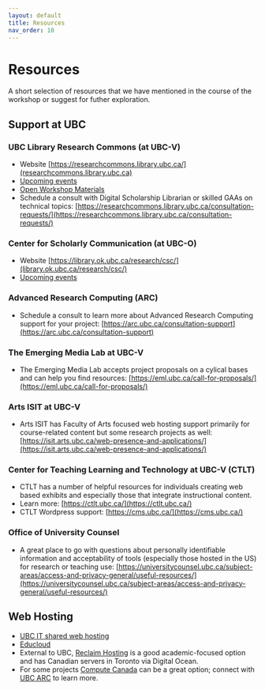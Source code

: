 ```yaml
---
layout: default
title: Resources
nav_order: 10
---
```

# Resources
A short selection of resources that we have mentioned in the course of the workshop or suggest for futher exploration.

## Support at UBC

### UBC Library Research Commons (at UBC-V)
* Website [https://researchcommons.library.ubc.ca/](researchcommons.library.ubc.ca)
* [Upcoming events](https://researchcommons.library.ubc.ca/events/)
* [Open Workshop Materials](https://ubc-library-rc.github.io/)
* Schedule a consult with Digital Scholarship Librarian or skilled GAAs on technical topics: [https://researchcommons.library.ubc.ca/consultation-requests/](https://researchcommons.library.ubc.ca/consultation-requests/)

### Center for Scholarly Communication (at UBC-O)
* Website [https://library.ok.ubc.ca/research/csc/](library.ok.ubc.ca/research/csc/)
* [Upcoming events](https://csc.ok.ubc.ca/workshops/)

### Advanced Research Computing (ARC)
* Schedule a consult to learn more about Advanced Research Computing support for your project: [https://arc.ubc.ca/consultation-support](https://arc.ubc.ca/consultation-support)

### The Emerging Media Lab at UBC-V
* The Emerging Media Lab accepts project proposals on a cylical bases and can help you find resources: [https://eml.ubc.ca/call-for-proposals/](https://eml.ubc.ca/call-for-proposals/)

### Arts ISIT at UBC-V
* Arts ISIT has Faculty of Arts focused web hosting support primarily for course-related content but some research projects as well: [https://isit.arts.ubc.ca/web-presence-and-applications/](https://isit.arts.ubc.ca/web-presence-and-applications/)

### Center for Teaching Learning and Technology at UBC-V (CTLT)
* CTLT has a number of helpful resources for individuals creating web based exhibits and especially those that integrate instructional content.
* Learn more: [https://ctlt.ubc.ca/](https://ctlt.ubc.ca/)
* CTLT Wordpress support: [https://cms.ubc.ca/](https://cms.ubc.ca/)

### Office of University Counsel
* A great place to go with questions about personally identifiable information and acceptability of tools (especially those hosted in the US) for research or teaching use: [https://universitycounsel.ubc.ca/subject-areas/access-and-privacy-general/useful-resources/](https://universitycounsel.ubc.ca/subject-areas/access-and-privacy-general/useful-resources/)

## Web Hosting
* [UBC IT shared web hosting](https://it.ubc.ca/services/web-servers-storage/shared-web-hosting)
* [Educloud](https://it.ubc.ca/services/web-servers-storage/educloud-server-service)
* External to UBC, [Reclaim Hosting](https://reclaimhosting.com/) is a good academic-focused option and has Canadian servers in Toronto via Digital Ocean.
* For some projects [Compute Canada](https://www.computecanada.ca/research-portal/national-services/compute-canada-cloud/) can be a great option; connect with [UBC ARC](https://arc.ubc.ca/about-arc/about-arc/contact-us) to learn more. 
